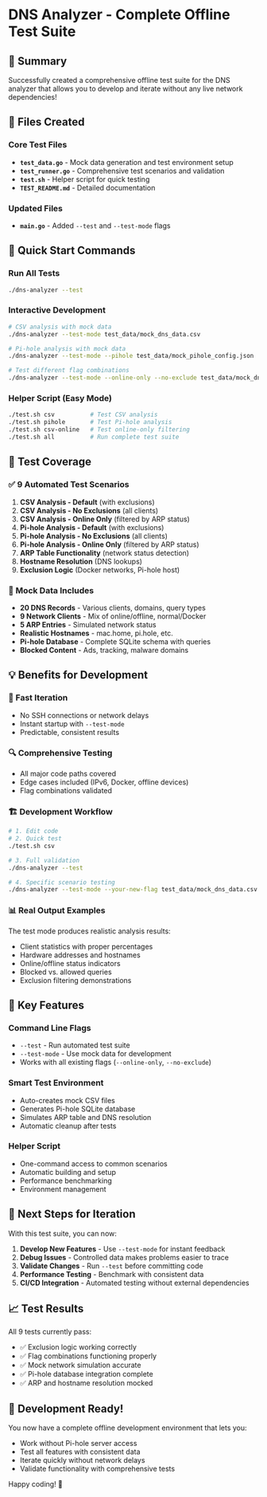 # DNS Analyzer - Complete Offline Test Suite

## 🎉 Summary

Successfully created a comprehensive offline test suite for the DNS analyzer that allows you to develop and iterate without any live network dependencies!

## 📁 Files Created

### Core Test Files
- **`test_data.go`** - Mock data generation and test environment setup
- **`test_runner.go`** - Comprehensive test scenarios and validation
- **`test.sh`** - Helper script for quick testing
- **`TEST_README.md`** - Detailed documentation

### Updated Files
- **`main.go`** - Added `--test` and `--test-mode` flags

## 🚀 Quick Start Commands

### Run All Tests
```bash
./dns-analyzer --test
```

### Interactive Development
```bash
# CSV analysis with mock data
./dns-analyzer --test-mode test_data/mock_dns_data.csv

# Pi-hole analysis with mock data  
./dns-analyzer --test-mode --pihole test_data/mock_pihole_config.json

# Test different flag combinations
./dns-analyzer --test-mode --online-only --no-exclude test_data/mock_dns_data.csv
```

### Helper Script (Easy Mode)
```bash
./test.sh csv          # Test CSV analysis
./test.sh pihole       # Test Pi-hole analysis
./test.sh csv-online   # Test online-only filtering
./test.sh all          # Run complete test suite
```

## 🧪 Test Coverage

### ✅ 9 Automated Test Scenarios
1. **CSV Analysis - Default** (with exclusions)
2. **CSV Analysis - No Exclusions** (all clients)
3. **CSV Analysis - Online Only** (filtered by ARP status)
4. **Pi-hole Analysis - Default** (with exclusions)
5. **Pi-hole Analysis - No Exclusions** (all clients)
6. **Pi-hole Analysis - Online Only** (filtered by ARP status)
7. **ARP Table Functionality** (network status detection)
8. **Hostname Resolution** (DNS lookups)
9. **Exclusion Logic** (Docker networks, Pi-hole host)

### 🎯 Mock Data Includes
- **20 DNS Records** - Various clients, domains, query types
- **9 Network Clients** - Mix of online/offline, normal/Docker
- **5 ARP Entries** - Simulated network status
- **Realistic Hostnames** - mac.home, pi.hole, etc.
- **Pi-hole Database** - Complete SQLite schema with queries
- **Blocked Content** - Ads, tracking, malware domains

## 💡 Benefits for Development

### 🚄 Fast Iteration
- No SSH connections or network delays
- Instant startup with `--test-mode`
- Predictable, consistent results

### 🔍 Comprehensive Testing  
- All major code paths covered
- Edge cases included (IPv6, Docker, offline devices)
- Flag combinations validated

### 🏗️ Development Workflow
```bash
# 1. Edit code
# 2. Quick test
./test.sh csv

# 3. Full validation
./dns-analyzer --test

# 4. Specific scenario testing
./dns-analyzer --test-mode --your-new-flag test_data/mock_dns_data.csv
```

### 📊 Real Output Examples
The test mode produces realistic analysis results:
- Client statistics with proper percentages
- Hardware addresses and hostnames
- Online/offline status indicators
- Blocked vs. allowed queries
- Exclusion filtering demonstrations

## 🔧 Key Features

### Command Line Flags
- `--test` - Run automated test suite
- `--test-mode` - Use mock data for development
- Works with all existing flags (`--online-only`, `--no-exclude`)

### Smart Test Environment
- Auto-creates mock CSV files
- Generates Pi-hole SQLite database
- Simulates ARP table and DNS resolution
- Automatic cleanup after tests

### Helper Script
- One-command access to common scenarios
- Automatic building and setup
- Performance benchmarking
- Environment management

## 🎯 Next Steps for Iteration

With this test suite, you can now:

1. **Develop New Features** - Use `--test-mode` for instant feedback
2. **Debug Issues** - Controlled data makes problems easier to trace
3. **Validate Changes** - Run `--test` before committing code
4. **Performance Testing** - Benchmark with consistent data
5. **CI/CD Integration** - Automated testing without external dependencies

## 📈 Test Results

All 9 tests currently pass:
- ✅ Exclusion logic working correctly
- ✅ Flag combinations functioning properly  
- ✅ Mock network simulation accurate
- ✅ Pi-hole database integration complete
- ✅ ARP and hostname resolution mocked

## 🚀 Development Ready!

You now have a complete offline development environment that lets you:
- Work without Pi-hole server access
- Test all features with consistent data
- Iterate quickly without network delays
- Validate functionality with comprehensive tests

Happy coding! 🎉
